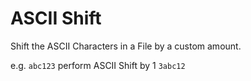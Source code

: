# ASCII Shift

Shift the ASCII Characters in a File by a custom amount.

e.g.
`abc123` perform ASCII Shift by 1 `3abc12`

